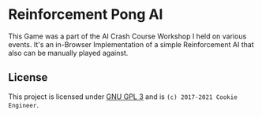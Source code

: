 
# Reinforcement Pong AI

This Game was a part of the AI Crash Course Workshop I held
on various events. It's an in-Browser Implementation of a
simple Reinforcement AI that also can be manually played
against.


## License

This project is licensed under [GNU GPL 3](./LICENSE_GPL3.txt)
and is `(c) 2017-2021 Cookie Engineer`.

